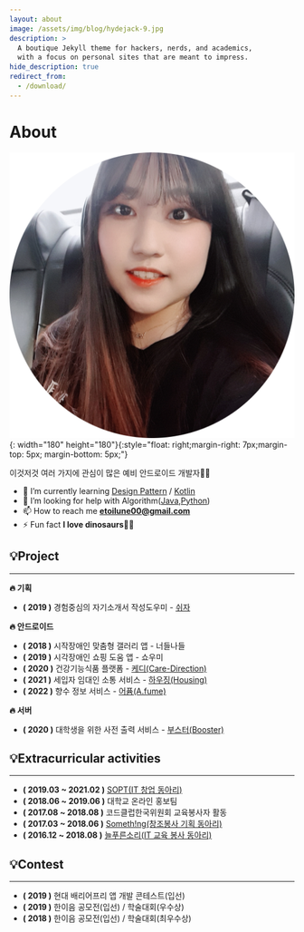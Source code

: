 ```yaml
---
layout: about
image: /assets/img/blog/hydejack-9.jpg
description: >
  A boutique Jekyll theme for hackers, nerds, and academics,
  with a focus on personal sites that are meant to impress.
hide_description: true
redirect_from:
  - /download/
---
```


# About

![profile](/assets/img/profile.png){: width="180" height="180"}{:style="float: right;margin-right: 7px;margin-top: 5px; margin-bottom: 5px;"}

이것저것 여러 가지에 관심이 많은 예비 안드로이드 개발자👩‍💻

- 🌱 I’m currently learning [Design Pattern](https://github.com/Haeeul/kotlinProject) / [Kotlin](https://github.com/Haeeul/Study-Project-Kotlin)
- 🤝 I’m looking for help with Algorithm([Java](https://github.com/Haeeul/Algorithm_java),[Python](https://github.com/Haeeul/Algorithm-Python))
- 📫 How to reach me **[etoilune00@gmail.com](mailto:etoilune00@gmail.com)**
- ⚡ Fun fact **I love dinosaurs**🦖🦕

## 💡Project

---

**🔥 기획**

- **( 2019 )** 경험중심의 자기소개서 작성도우미 - [쉬자](https://github.com/soptrest)

**🔥 안드로이드**

- **( 2018 )** 시작장애인 맞춤형 갤러리 앱 - 너들나들
- **( 2019 )** 시각장애인 쇼핑 도움 앱 - 쇼우미
- **( 2020 )** 건강기능식품 플랫폼 - [케디(Care-Direction)](https://github.com/CareDirection/CareDirection-Android)
- **( 2021 )** 세입자 임대인 소통 서비스 - [하우징(Housing)](https://github.com/teamHousing/Housing_Android)
- **( 2022 )** 향수 정보 서비스 - [어퓸(A.fume)](https://github.com/A-fume/A.fume.Android)

**🔥 서버**

- **( 2020 )** 대학생을 위한 사전 출력 서비스 - [부스터(Booster)](https://github.com/Booster-developer/Booster-SERVER)

## 💡Extracurricular activities

---

- **( 2019.03 ~ 2021.02 )** [SOPT(IT 창업 동아리)](http://sopt.org/wp/)
- **( 2018.06 ~ 2019.06 )** 대학교 온라인 홍보팀
- **( 2017.08 ~ 2018.08 )** 코드클럽한국위원회 교육봉사자 활동
- **( 2017.03 ~ 2018.06 )** [Someth!ng(창조봉사 기획 동아리)](https://blog.naver.com/something_id)
- **( 2016.12 ~ 2018.08 )** [늘푸른소리(IT 교육 봉사 동아리)](https://blog.naver.com/evergreen_sound)

## 💡Contest

---

- **( 2019 )** 현대 배리어프리 앱 개발 콘테스트(입선)
- **( 2019 )** 한이음 공모전(입선) / 학술대회(우수상)
- **( 2018 )** 한이음 공모전(입선) / 학술대회(최우수상)
